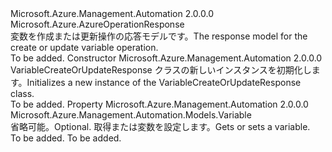 <Type Name="VariableCreateOrUpdateResponse" FullName="Microsoft.Azure.Management.Automation.Models.VariableCreateOrUpdateResponse">
  <TypeSignature Language="C#" Value="public class VariableCreateOrUpdateResponse : Microsoft.Azure.AzureOperationResponse" />
  <TypeSignature Language="ILAsm" Value=".class public auto ansi beforefieldinit VariableCreateOrUpdateResponse extends Microsoft.Azure.AzureOperationResponse" />
  <TypeSignature Language="DocId" Value="T:Microsoft.Azure.Management.Automation.Models.VariableCreateOrUpdateResponse" />
  <TypeSignature Language="VB.NET" Value="Public Class VariableCreateOrUpdateResponse&#xA;Inherits AzureOperationResponse" />
  <TypeSignature Language="F#" Value="type VariableCreateOrUpdateResponse = class&#xA;    inherit AzureOperationResponse" />
  <AssemblyInfo>
    <AssemblyName>Microsoft.Azure.Management.Automation</AssemblyName>
    <AssemblyVersion>2.0.0.0</AssemblyVersion>
  </AssemblyInfo>
  <Base>
    <BaseTypeName>Microsoft.Azure.AzureOperationResponse</BaseTypeName>
  </Base>
  <Interfaces />
  <Docs>
    <summary>
            <span data-ttu-id="d9386-101">変数を作成または更新操作の応答モデルです。</span><span class="sxs-lookup"><span data-stu-id="d9386-101">The response model for the create or update variable operation.</span></span>
            </summary>
    <remarks>To be added.</remarks>
  </Docs>
  <Members>
    <Member MemberName=".ctor">
      <MemberSignature Language="C#" Value="public VariableCreateOrUpdateResponse ();" />
      <MemberSignature Language="ILAsm" Value=".method public hidebysig specialname rtspecialname instance void .ctor() cil managed" />
      <MemberSignature Language="DocId" Value="M:Microsoft.Azure.Management.Automation.Models.VariableCreateOrUpdateResponse.#ctor" />
      <MemberSignature Language="VB.NET" Value="Public Sub New ()" />
      <MemberType>Constructor</MemberType>
      <AssemblyInfo>
        <AssemblyName>Microsoft.Azure.Management.Automation</AssemblyName>
        <AssemblyVersion>2.0.0.0</AssemblyVersion>
      </AssemblyInfo>
      <Parameters />
      <Docs>
        <summary>
            <span data-ttu-id="d9386-102">VariableCreateOrUpdateResponse クラスの新しいインスタンスを初期化します。</span><span class="sxs-lookup"><span data-stu-id="d9386-102">Initializes a new instance of the VariableCreateOrUpdateResponse class.</span></span>
            </summary>
        <remarks>To be added.</remarks>
      </Docs>
    </Member>
    <Member MemberName="Variable">
      <MemberSignature Language="C#" Value="public Microsoft.Azure.Management.Automation.Models.Variable Variable { get; set; }" />
      <MemberSignature Language="ILAsm" Value=".property instance class Microsoft.Azure.Management.Automation.Models.Variable Variable" />
      <MemberSignature Language="DocId" Value="P:Microsoft.Azure.Management.Automation.Models.VariableCreateOrUpdateResponse.Variable" />
      <MemberSignature Language="VB.NET" Value="Public Property Variable As Variable" />
      <MemberSignature Language="F#" Value="member this.Variable : Microsoft.Azure.Management.Automation.Models.Variable with get, set" Usage="Microsoft.Azure.Management.Automation.Models.VariableCreateOrUpdateResponse.Variable" />
      <MemberType>Property</MemberType>
      <AssemblyInfo>
        <AssemblyName>Microsoft.Azure.Management.Automation</AssemblyName>
        <AssemblyVersion>2.0.0.0</AssemblyVersion>
      </AssemblyInfo>
      <ReturnValue>
        <ReturnType>Microsoft.Azure.Management.Automation.Models.Variable</ReturnType>
      </ReturnValue>
      <Docs>
        <summary>
            <span data-ttu-id="d9386-103">省略可能。</span><span class="sxs-lookup"><span data-stu-id="d9386-103">Optional.</span></span> <span data-ttu-id="d9386-104">取得または変数を設定します。</span><span class="sxs-lookup"><span data-stu-id="d9386-104">Gets or sets a variable.</span></span>
            </summary>
        <value>To be added.</value>
        <remarks>To be added.</remarks>
      </Docs>
    </Member>
  </Members>
</Type>
